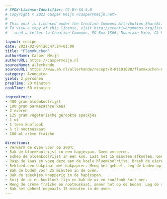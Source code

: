 ```yaml
---
# SPDX-License-Identifier: CC-BY-SA-4.0
# Copyright © 2021 Casper Meijn <casper@meijn.net>
# 
# This work is licensed under the Creative Commons Attribution-ShareAlike 4.0 International License. 
# To view a copy of this license, visit http://creativecommons.org/licenses/by-sa/4.0/ or 
#   send a letter to Creative Commons, PO Box 1866, Mountain View, CA 94042, USA.

layout: recipe
date: 2021-02-04T20:47:24+01:00
title: "Flammkuchen"
authorName: Casper Meijn
authorURL: https://caspermeijn.nl
sourceName: allerhande
sourceURL: https://www.ah.nl/allerhande/recept/R-R1191088/flammkuchen-met-bloemkoolbodem
category: Avondeten
yield: 2 personen
prepTime: 20 minuten
cookTime: 60 minuten 

ingredients:
- 400 gram bloemkoolrijst
- 100 gram parmazaanse kaas
- 2 eieren
- 125 gram vegetarische gerookte speckjes
- 1 ui
- 1 teen knoflook
- ½ tl nootmuskaat
- 100 ml crème fraîche

directions:
- Verwarm de oven voor op 200℃
- Bak de bloemkoolrijst in een hapjespan. Goed omroeren.
- Schep de bloemkoolrijst in een kom. Laat het 15 minuten afkoelen. Goed omroeren.
- Rasp de kaas en voeg deze aan de koele bloemkoolrijst. Breek de eieren in de kom. Voeg wat peper en zout toe.
- Bekleed een bakplaat met bakpapier. Meng het geheel. Leg de bodem op de bakplaat en druk deze plat minder dan 1 cm.
- Bak de bodem voor 25 minuten in de oven.
- Bak de speckjes knapperig in de hapjespan.
- Snij de ui en knoflook fijn en bak de ui en knoflook kort mee.
- Meng de crème fraîche en nootmuskaat, smeer het op de bodem. Leg de speckjes, ui en knoflook op de bodem.
- Bak het geheel nogmaals 15 minuten in de oven.
---
```

